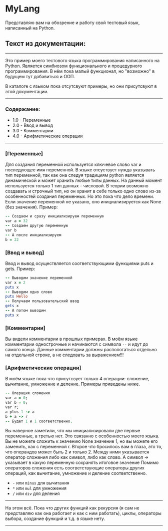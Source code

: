 # MyLang
Представляю вам на обозрение и работу свой тестовый язык, написанный на Python.

## Текст из документации:

---

Это пример моего тестового языка программирования написанного на Python.
Является симбиозом функционального и процедурного программирования. 
В нём пока малый функционал, но "возможно" в будущем тут добавиться и ООП.

В каталоге с языком пока отсутсвуют примеры, но они присутсвуют в этой 
документации.

---

### Содержание:
+ 1.0 - Переменные
+ 2.0 - Ввод и вывод
+ 3.0 - Комментарии
+ 4.0 - Арифметические операции

---

### [Переменные]
Для создания переменной используется ключевое слово var и последующее
имя переменной. В языке отсуствует нужда указывать тип переменной, так
как она следуя традициям python является динамической и может хранить
любые типы данных. На данный момент используется только 1 тип данных -
числовой. В теории возможно создавать и строчный тип, но он хранит
в себе только одно слово из-за особенностей создания переменных. Но
это пока что дело времени. Если значение переменной не указано, оно
инициализируется как None (без значения).
Пример:
```Ruby
-- Создаем и сразу инициализируем переменную
var a = 32
-- Создаем другую переменную
var b
-- А после инициализируем
b = 22
```

### [Ввод и вывод]
Ввод и вывод осуществляется соответствующими функциями puts и gets.
Пример:
```Ruby
-- Выводим значение переменной
var x = 2
puts x
-- Выводим одно слово
puts Hello
-- Получаем пользовательский ввод
gets x
-- А потом выводим
puts x
```

### [Комментарии]
Вы видели комментарии в прошлых примерах.
В моём языке комментарии однострочные и начинаются с символа `--` и
идут до самого конца. Данные комментарии должны распологаться отдельно
на отдельной строке, а не следовать за выражением!!!

### [Арифметические операции]
В моём языке пока что присутсвует только 4 операции: сложение,
вычитание, умножение и деление. Примеры приведены ниже.
```Ruby
-- Операция сложения
var a = 0;
var b = 0;
var r;
a plus 1 -> a
b + a -> r
-- Будет 1 и 1 соответственно.
```
Вы наверное заметили, что мы инициализировали две первые переменные,
а третью нет. Это связанно с особенностью моего языка. Вы не можете
сложить к значению None значение 1, но вы можете его заменить, как с
переменной r.
Второе что бросилось вам в глаза, это то, что операндов может быть 2
и только 2. Между ними указывается оператор сложения либо как символ,
либо как слово. А символ -> указывает в какую переменную сохранять
итоговое значение
Помимо операторов сложения есть соответствующие операторы других
операций, как вычитание, умножение и деление соответственно.
+ `-` или `minus` для вычитания
+ `*` или `mul` для умножения
+ `/` или `div` для деления

---

На этом всё. Пока что других функций как рекурсия (я сам не представляю как
она работает и как с ним работать), циклы, операторы выбора, создание
функций и т.д. в языке нету.

---
